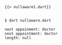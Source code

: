 <!--
title: Null-Aware Operators
-->

<pre>
<code class="hljs dart">{{> nullaware1.dart}}
</code>
</pre>

```bash
$ dart nullaware.dart
```

```
next appoinment: doctor
next appointment: doctor
length: null
```

